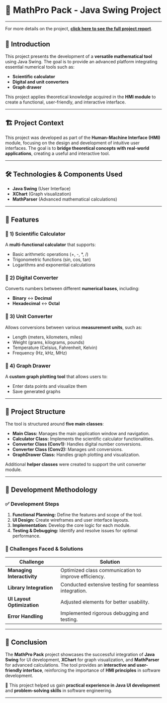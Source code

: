 # 📌 MathPro Pack - Java Swing Project

---
For more details on the project, **[click here to see the full project report](Rapport_projet.pdf)**.

## 📖 Introduction  
This project presents the development of a **versatile mathematical tool** using Java Swing. The goal is to provide an advanced platform integrating essential numerical tools such as:  
- **Scientific calculator**  
- **Digital and unit converters**  
- **Graph drawer**  

This project applies theoretical knowledge acquired in the **HMI module** to create a functional, user-friendly, and interactive interface.

---

## 🏗 Project Context  
This project was developed as part of the **Human-Machine Interface (HMI)** module, focusing on the design and development of intuitive user interfaces. The goal is to **bridge theoretical concepts with real-world applications**, creating a useful and interactive tool.

---

## 🛠 Technologies & Components Used  
- **Java Swing** (User Interface)  
- **XChart** (Graph visualization)  
- **MathParser** (Advanced mathematical calculations)  

---

## 🚀 Features  

### 📌 1) Scientific Calculator  
A **multi-functional calculator** that supports:  
- Basic arithmetic operations (+, -, *, /)  
- Trigonometric functions (sin, cos, tan)  
- Logarithms and exponential calculations  

### 📌 2) Digital Converter  
Converts numbers between different **numerical bases**, including:  
- **Binary** ↔ **Decimal**  
- **Hexadecimal** ↔ **Octal**  

### 📌 3) Unit Converter  
Allows conversions between various **measurement units**, such as:  
- Length (meters, kilometers, miles)  
- Weight (grams, kilograms, pounds)  
- Temperature (Celsius, Fahrenheit, Kelvin)  
- Frequency (Hz, kHz, MHz)  

### 📌 4) Graph Drawer  
A **custom graph plotting tool** that allows users to:  
- Enter data points and visualize them  
- Save generated graphs  

---

## 📑 Project Structure  
The tool is structured around **five main classes**:  
- **Main Class:** Manages the main application window and navigation.  
- **Calculator Class:** Implements the scientific calculator functionalities.  
- **Converter Class (Conv1):** Handles digital number conversions.  
- **Converter Class (Conv2):** Manages unit conversions.  
- **GraphDrawer Class:** Handles graph plotting and visualization.  

Additional **helper classes** were created to support the unit converter module.

---

## 🔧 Development Methodology  

### ✅ Development Steps  
1. **Functional Planning:** Define the features and scope of the tool.  
2. **UI Design:** Create wireframes and user interface layouts.  
3. **Implementation:** Develop the core logic for each module.  
4. **Testing & Debugging:** Identify and resolve issues for optimal performance.  

### 🛑 Challenges Faced & Solutions  
| Challenge | Solution |
|-----------|----------|
| **Managing Interactivity** | Optimized class communication to improve efficiency. |
| **Library Integration** | Conducted extensive testing for seamless integration. |
| **UI Layout Optimization** | Adjusted elements for better usability. |
| **Error Handling** | Implemented rigorous debugging and testing. |

---

## 📌 Conclusion  
The **MathPro Pack** project showcases the successful integration of **Java Swing** for UI development, **XChart** for graph visualization, and **MathParser** for advanced calculations. The tool provides an **interactive and user-friendly interface**, reinforcing the importance of **HMI principles** in software development.

🔹 This project helped us gain **practical experience in Java UI development** and **problem-solving skills** in software engineering.

---
